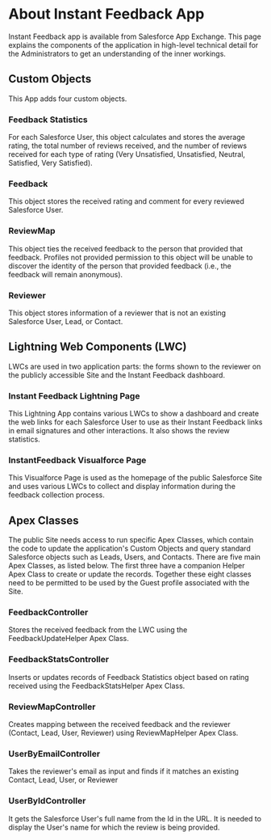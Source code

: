 # About Instant Feedback App
Instant Feedback app is available from Salesforce App Exchange. This page explains the components of the application in high-level technical detail for the Administrators to get an understanding of the inner workings.

## Custom Objects
This App adds four custom objects.


### Feedback Statistics
For each Salesforce User, this object calculates and stores the average rating, the total number of reviews received, and the number of reviews received for each type of rating (Very Unsatisfied, Unsatisfied, Neutral, Satisfied, Very Satisfied).


### Feedback
This object stores the received rating and comment for every reviewed Salesforce User.


### ReviewMap
This object ties the received feedback to the person that provided that feedback. Profiles not provided permission to this object will be unable to discover the identity of the person that provided feedback (i.e., the feedback will remain anonymous).


### Reviewer
This object stores information of a reviewer that is not an existing Salesforce User, Lead, or Contact.


## Lightning Web Components (LWC)
LWCs are used in two application parts: the forms shown to the reviewer on the publicly accessible Site and the Instant Feedback dashboard.

### Instant Feedback Lightning Page
This Lightning App contains various LWCs to show a dashboard and create the web links for each Salesforce User to use as their Instant Feedback links in email signatures and other interactions. It also shows the review statistics.

### InstantFeedback Visualforce Page
This Visualforce Page is used as the homepage of the public Salesforce Site and uses various LWCs to collect and display information during the feedback collection process.


## Apex Classes
The public Site needs access to run specific Apex Classes, which contain the code to update the application's Custom Objects and query standard Salesforce objects such as Leads, Users, and Contacts. There are five main Apex Classes, as listed below. The first three have a companion Helper Apex Class to create or update the records. Together these eight classes need to be permitted to be used by the Guest profile associated with the Site.


### FeedbackController
Stores the received feedback from the LWC using the FeedbackUpdateHelper Apex Class.


### FeedbackStatsController
Inserts or updates records of Feedback Statistics object based on rating received using the FeedbackStatsHelper Apex Class.


### ReviewMapController
Creates mapping between the received feedback and the reviewer (Contact, Lead, User, Reviewer) using ReviewMapHelper Apex Class.


### UserByEmailController
Takes the reviewer's email as input and finds if it matches an existing Contact, Lead, User, or Reviewer

### UserByIdController
It gets the Salesforce User's full name from the Id in the URL. It is needed to display the User's name for which the review is being provided.